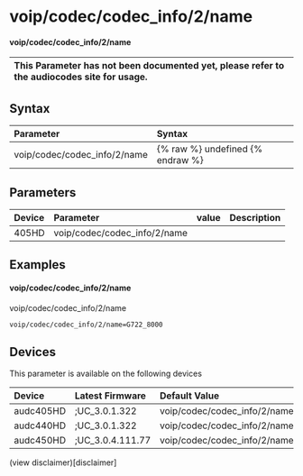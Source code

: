 ﻿---
description: voip/codec/codec_info/2/name
search: false
---

# voip/codec/codec_info/2/name

#### voip/codec/codec_info/2/name


| This Parameter has not been documented yet, please refer to the audiocodes site for usage.  |
| :--- |

## Syntax
| Parameter | Syntax |
| :--- | :--- |
|voip/codec/codec_info/2/name | {% raw %} undefined {% endraw %} |

## Parameters
|Device|Parameter|value|Description|
|:---|:---|:---|:---|
| 405HD | voip/codec/codec_info/2/name |  |  |

## Examples
#### voip/codec/codec_info/2/name

voip/codec/codec_info/2/name

```
voip/codec/codec_info/2/name=G722_8000
```

## Devices
This parameter is available on the following devices

| Device | Latest Firmware | Default Value |
|:---|:---|:---|
| audc405HD | ;UC_3.0.1.322 | voip/codec/codec_info/2/name=G722_8000 
| audc440HD | ;UC_3.0.1.322 | voip/codec/codec_info/2/name=G722_8000 
| audc450HD | ;UC_3.0.4.111.77 | voip/codec/codec_info/2/name=G722_8000 

(view disclaimer)[disclaimer]

